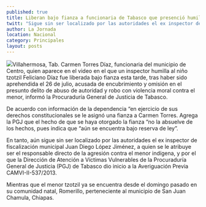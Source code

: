 ```yaml
---
published: true
title: Liberan bajo fianza a funcionaria de Tabasco que presenció humillación a niño tzotzil
twitt: "Sigue sin ser localizado por las autoridades el ex inspector de fiscalización municipal Juan Diego López Jiménez, a quien se le atribuye ser el responsable directo de la agresión."
author: La Jornada
location: Nacional
category: Principales
layout: posts
---
```


![](http://i.imgur.com/8ee8Vnam.jpg)Villahermosa, Tab. Carmen Torres Díaz, funcionaria del municipio de Centro, quien aparece en el video en el que un inspector humilla al niño tzotzil Feliciano Díaz fue liberada bajo fianza esta tarde, tras haber sido aprehendida el 26 de julio, acusada de encubrimiento y omisión en el presunto delito de abuso de autoridad y robo con violencia moral contra el menor, informó la Procuraduría General de Justicia de Tabasco.

De acuerdo con información de la dependencia “en ejercicio de sus derechos constitucionales se le asignó una fianza a Carmen Torres. Agrega la PGJ que el hecho de que se haya otorgado la fianza “no la absuelve de los hechos, pues indica que “aún se encuentra bajo reserva de ley”.

En tanto, aún sigue sin ser localizado por las autoridades el ex inspector de fiscalización municipal Juan Diego López Jiménez, a quien se le atribuye ser el responsable directo de la agresión contra el menor indígena, y por el que la Dirección de Atención a Víctimas Vulnerables de la Procuraduría General de Justicia (PGJ) de Tabasco dio inicio a la Averiguación Previa CAMVI-II-537/2013.

Mientras que el menor tzotzil ya se encuentra desde el domingo pasado en su comunidad natal, Romerillo, perteneciente al municipio de San Juan Chamula, Chiapas.
